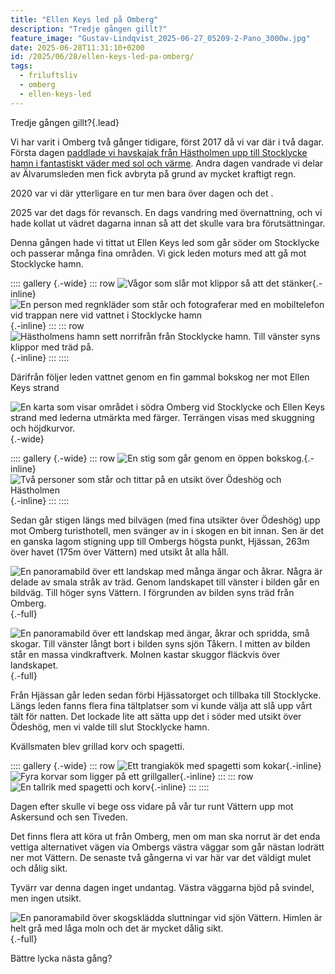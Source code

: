 ```yaml
---
title: "Ellen Keys led på Omberg"
description: "Tredje gången gillt?"
feature_image: "Gustav-Lindqvist_2025-06-27_05209-2-Pano_3000w.jpg"
date: 2025-06-28T11:31:10+0200
id: /2025/06/28/ellen-keys-led-pa-omberg/
tags:
  - friluftsliv
  - omberg
  - ellen-keys-led
---
```


Tredje gången gillt?{.lead}

Vi har varit i Omberg två gånger tidigare, först 2017 då vi var där i två dagar. Första dagen [paddlade vi havskajak från Hästholmen upp till Stocklycke hamn i fantastiskt väder med sol och värme](https://photos.pokenet.cloud/share/Ka6yuQUNbiFN7xtwWBkEApgXe-6fKOn2N4dV0hc6dN5UOZVXXWMq1f-ciglM1z5oKZE). Andra dagen vandrade vi delar av Älvarumsleden men fick avbryta på grund av mycket kraftigt regn.

2020 var vi där ytterligare en tur men bara över dagen och det .

2025 var det dags för revansch. En dags vandring med övernattning, och vi hade kollat ut vädret dagarna innan så att det skulle vara bra förutsättningar.

Denna gången hade vi tittat ut Ellen Keys led som går söder om Stocklycke och passerar många fina områden. Vi gick leden moturs med att gå mot Stocklycke hamn. 

:::: gallery {.-wide}
::: row
![Vågor som slår mot klippor så att det stänker](Gustav-Lindqvist_2025-06-27_05365-2.jpg){.-inline}
![En person med regnkläder som står och fotograferar med en mobiltelefon vid trappan nere vid vattnet i Stocklycke hamn](Gustav-Lindqvist_2025-06-27_05231-2-Pano_3000w.jpg){.-inline}
:::
::: row
![Hästholmens hamn sett norrifrån från Stocklycke hamn. Till vänster syns klippor med träd på.](Gustav-Lindqvist_2025-06-27_05219-2-Pano.jpg){.-inline}
:::
::::

Därifrån följer leden vattnet genom en fin gammal bokskog ner mot Ellen Keys strand

![En karta som visar området i södra Omberg vid Stocklycke och Ellen Keys strand med lederna utmärkta med färger. Terrängen visas med skuggning och höjdkurvor.](omberg_karta.jpeg  "ⓒ Lantmäteriet, OpenStreetMap contributors"){.-wide}

:::: gallery {.-wide}
::: row
![En stig som går genom en öppen bokskog.](Gustav-Lindqvist_2025-06-27_133411.jpg){.-inline}
![Två personer som står och tittar på en utsikt över Ödeshög och Hästholmen](Gustav-Lindqvist_2025-06-27_143348.jpg){.-inline}
:::
::::

Sedan går stigen längs med bilvägen (med fina utsikter över Ödeshög) upp mot Omberg turisthotell, men svänger av in i skogen en bit innan. Sen är det en ganska lagom stigning upp till Ombergs högsta punkt, Hjässan, 263m över havet (175m över Vättern) med utsikt åt alla håll.

![En panoramabild över ett landskap med många ängar och åkrar. Några är delade av smala stråk av träd. Genom landskapet till vänster i bilden går en bildväg. Till höger syns Vättern. I förgrunden av bilden syns träd från Omberg.](Gustav-Lindqvist_2025-06-27_05301-2-Pano_3000w.jpg "Utsikten söderut från Hjässan med vyer över Hästholmen och Ödeshög."){.-full}

![En panoramabild över ett landskap med ängar, åkrar och spridda, små skogar. Till vänster långt bort i bilden syns sjön Tåkern. I mitten av bilden står en massa vindkraftverk. Molnen kastar skuggor fläckvis över landskapet.](Gustav-Lindqvist_2025-06-27_05336-2-Pano_5000w.jpg "Utsikten österut från Hjässan med vyer över Tåkern."){.-full}

Från Hjässan går leden sedan förbi Hjässatorget och tillbaka till Stocklycke. Längs leden fanns flera fina tältplatser som vi kunde välja att slå upp vårt tält för natten. Det lockade lite att sätta upp det i söder med utsikt över Ödeshög, men vi valde till slut Stocklycke hamn.

Kvällsmaten blev grillad korv och spagetti.

:::: gallery {.-wide}
::: row
![Ett trangiakök med spagetti som kokar](Gustav-Lindqvist_2025-06-27_05362-2-Pano_3000w.jpg){.-inline}
![Fyra korvar som ligger på ett grillgaller](Gustav-Lindqvist_2025-06-27_05364-2_3000w.jpg){.-inline}
:::
::: row
![En tallrik med spagetti och korv](Gustav-Lindqvist_2025-06-27_191112_3000w.jpg){.-inline}
:::
::::

Dagen efter skulle vi bege oss vidare på vår tur runt Vättern upp mot Askersund och sen Tiveden.

Det finns flera att köra ut från Omberg, men om man ska norrut är det enda vettiga alternativet vägen via Ombergs västra väggar som går nästan lodrätt ner mot Vättern. De senaste två gångerna vi var här var det väldigt mulet och dålig sikt.

 Tyvärr var denna dagen inget undantag. Västra väggarna bjöd på svindel, men ingen utsikt.

![En panoramabild över skogsklädda sluttningar vid sjön Vättern. Himlen är helt grå med låga moln och det är mycket dålig sikt.](Gustav-Lindqvist_2025-06-28_05371-2-Pano_3000w.jpg){.-full}

Bättre lycka nästa gång?